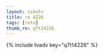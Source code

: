 ```yaml
--- 
layout: sieutv
title: ro 4226
tags: [rotv]
thumb_re: q7t14226
---
```

{% include tvadv key="q7t14226" %} 
